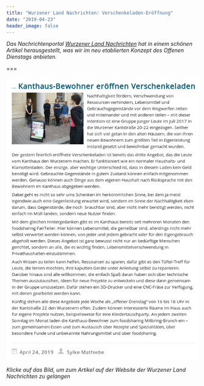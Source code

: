 ```yaml
---
title: "Wurzener Land Nachrichten: Verschenkeladen-Eröffnung"
date: "2019-04-23"
header_image: false
---
```


*Das Nachrichtenportal [Wurzener Land Nachrichten](https://wurzener-land-nachrichten.de/) hat in einem schönen Artikel herausgestellt, was wir im neu etablierten Konzept des Offenen Dienstags anbieten.*

===

[![](wln-freeshop.png)](https://wurzener-land-nachrichten.de/?p=917)

_Klicke auf das Bild, um zum Artikel auf der Website der Wurzener Land Nachrichten zu gelangen_
